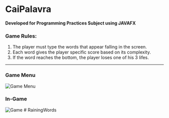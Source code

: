 # CaiPalavra

**Developed for Programming Practices Subject using JAVAFX**

### Game Rules:

1. The player must type the words that appear falling in the screen.
2. Each word gives the player specific score based on its complexity.
3. If the word reaches the bottom, the player loses one of his 3 lifes.

___

### Game Menu

![Game Menu](https://i.imgur.com/LtxwoLT.png)

### In-Game

![Game](https://i.imgur.com/zo6sXIr.png)
#   R a i n i n g W o r d s  
 